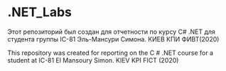 # .NET_Labs

Этот репозиторий был создан для отчетности по курсу C# .NET для студента группы IC-81 Эль-Мансури Симона.
КИЕВ КПИ ФИВТ(2020)

This repository was created for reporting on the C # .NET course for a student at IC-81 El Mansoury Simon.
KIEV KPI FICT (2020)
